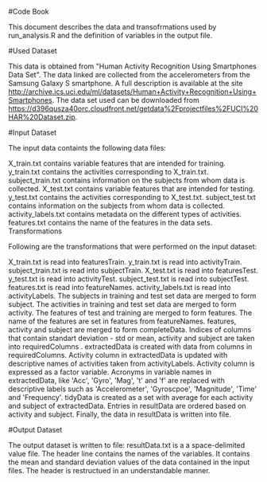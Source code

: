 #Code Book

This document describes the data and transofrmations used by run_analysis.R and the definition of variables in the output file.

#Used Dataset

This data is obtained from "Human Activity Recognition Using Smartphones Data Set". The data linked are collected from the accelerometers from the Samsung Galaxy S smartphone. A full description is available at the site http://archive.ics.uci.edu/ml/datasets/Human+Activity+Recognition+Using+Smartphones.
The data set used can be downloaded from https://d396qusza40orc.cloudfront.net/getdata%2Fprojectfiles%2FUCI%20HAR%20Dataset.zip.

#Input Dataset

The input data containts the following data files:

X_train.txt contains variable features that are intended for training.
y_train.txt contains the activities corresponding to X_train.txt.
subject_train.txt contains information on the subjects from whom data is collected.
X_test.txt contains variable features that are intended for testing.
y_test.txt contains the activities corresponding to X_test.txt.
subject_test.txt contains information on the subjects from whom data is collected.
activity_labels.txt contains metadata on the different types of activities.
features.txt contains the name of the features in the data sets.
Transformations

Following are the transformations that were performed on the input dataset:

X_train.txt is read into featuresTrain.
y_train.txt is read into activityTrain.
subject_train.txt is read into subjectTrain.
X_test.txt is read into featuresTest.
y_test.txt is read into activityTest.
subject_test.txt is read into subjectTest.
features.txt is read into featureNames.
activity_labels.txt is read into activityLabels.
The subjects in training and test set data are merged to form subject.
The activities in training and test set data are merged to form activity.
The features of test and training are merged to form features.
The name of the features are set in features from featureNames.
features, activity and subject are merged to form completeData.
Indices of columns that contain standart deviation - std or mean, activity and subject are taken into requiredColumns .
extractedData is created with data from columns in requiredColumns.
Activity column in extractedData is updated with descriptive names of activities taken from activityLabels. Activity column is expressed as a factor variable.
Acronyms in variable names in extractedData, like 'Acc', 'Gyro', 'Mag', 't' and 'f' are replaced with descriptive labels such as 'Accelerometer', 'Gyroscpoe', 'Magnitude', 'Time' and 'Frequency'.
tidyData is created as a set with average for each activity and subject of extractedData. 
Entries in resultData are ordered based on activity and subject.
Finally, the data in resultData is written into file.

#Output Dataset

The output dataset is written to file: resultData.txt is a a space-delimited value file. 
The header line contains the names of the variables. It contains the mean and standard deviation values of the data contained in the input files. The header is restructued in an understandable manner.
